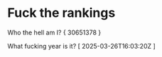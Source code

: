 # Fuck the rankings

Who the hell am I?
{ 30651378 }

What fucking year is it?
[ 2025-03-26T16:03:20Z ]
